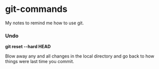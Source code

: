 # git-commands
My notes to remind me how to use git.

### Undo
**git reset --hard HEAD**

Blow away any and all changes in the local directory and go back to how things were last time you commit.
